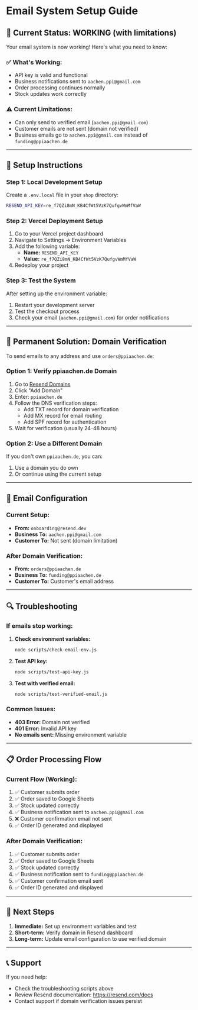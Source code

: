 # Email System Setup Guide

## 🎉 Current Status: WORKING (with limitations)

Your email system is now working! Here's what you need to know:

### ✅ What's Working:
- API key is valid and functional
- Business notifications sent to `aachen.ppi@gmail.com`
- Order processing continues normally
- Stock updates work correctly

### ⚠️ Current Limitations:
- Can only send to verified email (`aachen.ppi@gmail.com`)
- Customer emails are not sent (domain not verified)
- Business emails go to `aachen.ppi@gmail.com` instead of `funding@ppiaachen.de`

---

## 🔧 Setup Instructions

### Step 1: Local Development Setup

Create a `.env.local` file in your `shop` directory:

```bash
RESEND_API_KEY=re_f7QZi8mN_KB4CfWt5VzK7QufgvWmMfVaW
```

### Step 2: Vercel Deployment Setup

1. Go to your Vercel project dashboard
2. Navigate to Settings → Environment Variables
3. Add the following variable:
   - **Name:** `RESEND_API_KEY`
   - **Value:** `re_f7QZi8mN_KB4CfWt5VzK7QufgvWmMfVaW`
4. Redeploy your project

### Step 3: Test the System

After setting up the environment variable:

1. Restart your development server
2. Test the checkout process
3. Check your email (`aachen.ppi@gmail.com`) for order notifications

---

## 🚀 Permanent Solution: Domain Verification

To send emails to any address and use `orders@ppiaachen.de`:

### Option 1: Verify ppiaachen.de Domain

1. Go to [Resend Domains](https://resend.com/domains)
2. Click "Add Domain"
3. Enter: `ppiaachen.de`
4. Follow the DNS verification steps:
   - Add TXT record for domain verification
   - Add MX record for email routing
   - Add SPF record for authentication
5. Wait for verification (usually 24-48 hours)

### Option 2: Use a Different Domain

If you don't own `ppiaachen.de`, you can:
1. Use a domain you do own
2. Or continue using the current setup

---

## 📧 Email Configuration

### Current Setup:
- **From:** `onboarding@resend.dev`
- **Business To:** `aachen.ppi@gmail.com`
- **Customer To:** Not sent (domain limitation)

### After Domain Verification:
- **From:** `orders@ppiaachen.de`
- **Business To:** `funding@ppiaachen.de`
- **Customer To:** Customer's email address

---

## 🔍 Troubleshooting

### If emails stop working:

1. **Check environment variables:**
   ```bash
   node scripts/check-email-env.js
   ```

2. **Test API key:**
   ```bash
   node scripts/test-api-key.js
   ```

3. **Test with verified email:**
   ```bash
   node scripts/test-verified-email.js
   ```

### Common Issues:

- **403 Error:** Domain not verified
- **401 Error:** Invalid API key
- **No emails sent:** Missing environment variable

---

## 📋 Order Processing Flow

### Current Flow (Working):
1. ✅ Customer submits order
2. ✅ Order saved to Google Sheets
3. ✅ Stock updated correctly
4. ✅ Business notification sent to `aachen.ppi@gmail.com`
5. ❌ Customer confirmation email not sent
6. ✅ Order ID generated and displayed

### After Domain Verification:
1. ✅ Customer submits order
2. ✅ Order saved to Google Sheets
3. ✅ Stock updated correctly
4. ✅ Business notification sent to `funding@ppiaachen.de`
5. ✅ Customer confirmation email sent
6. ✅ Order ID generated and displayed

---

## 🎯 Next Steps

1. **Immediate:** Set up environment variables and test
2. **Short-term:** Verify domain in Resend dashboard
3. **Long-term:** Update email configuration to use verified domain

---

## 📞 Support

If you need help:
- Check the troubleshooting scripts above
- Review Resend documentation: https://resend.com/docs
- Contact support if domain verification issues persist 